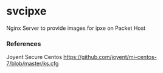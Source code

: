 # svcipxe

Nginx Server to provide images for ipxe on Packet Host

### References
Joyent Secure Centos
https://github.com/joyent/mi-centos-7/blob/master/ks.cfg

